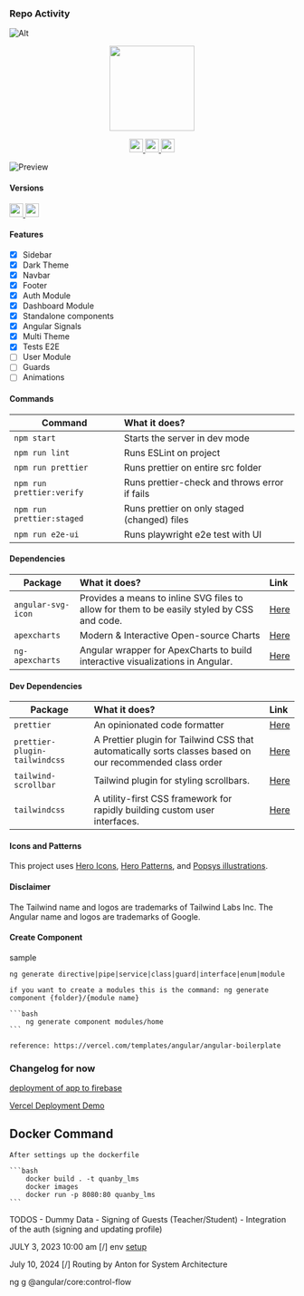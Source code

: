 ### Repo Activity

![Alt](https://repobeats.axiom.co/api/embed/474efb993b6ccd96db81e840dc48a80ccc303d45.svg "Repobeats analytics image")

<p align="center">
    <img src="src/assets/preview/logo.png" width="150">
</p>

<p align="center">
    <a href="https://github.com/Quanby-IT-Solutions/quanby-lms/stargazers">
        <img height="24" src="https://img.shields.io/github/stars/Quanby-IT-Solutions/quanby-lms?colorA=1e1e28&colorB=c9cbff&style=for-the-badge">
    </a>
    <a href="https://github.com/Quanby-IT-Solutions/quanby-lms/issues">
        <img height="24" src="https://img.shields.io/github/issues/Quanby-IT-Solutions/quanby-lms?colorA=1e1e28&colorB=f7be95&style=for-the-badge">
    </a>
    <a href="https://github.com/Quanby-IT-Solutions/quanby-lms/contributors">
        <img height="24" src="https://img.shields.io/github/contributors/Quanby-IT-Solutions/quanby-lms?colorA=1e1e28&colorB=b1e1a6&style=for-the-badge">
    </a>
</p>

<p>
    <img alt="Preview" src="src/assets/preview/preview.gif">
</p>

#### Versions

<a href="https://angular.io">
    <img height="24" src="https://img.shields.io/badge/Angular 17-DD0031?style=for-the-badge&logo=angular&logoColor=white">
</a>
<a href="https://tailwindcss.com">
    <img height="24" src="https://img.shields.io/badge/Tailwind 3-0ea5e9?style=for-the-badge&logo=tailwind-css&logoColor=white">
</a>

#### Features

- [x] Sidebar
- [x] Dark Theme
- [x] Navbar
- [x] Footer
- [x] Auth Module
- [x] Dashboard Module
- [x] Standalone components
- [x] Angular Signals
- [x] Multi Theme
- [x] Tests E2E
- [ ] User Module
- [ ] Guards
- [ ] Animations

#### Commands

| Command                   | What it does?                                 |
| ------------------------- | :-------------------------------------------- |
| `npm start`               | Starts the server in dev mode                 |
| `npm run lint`            | Runs ESLint on project                        |
| `npm run prettier`        | Runs prettier on entire src folder            |
| `npm run prettier:verify` | Runs prettier-check and throws error if fails |
| `npm run prettier:staged` | Runs prettier on only staged (changed) files  |
| `npm run e2e-ui`          | Runs playwright e2e test with UI              |

#### Dependencies

| Package            | What it does?                                                                               | Link                                                   |
| ------------------ | :------------------------------------------------------------------------------------------ | :----------------------------------------------------- |
| `angular-svg-icon` | Provides a means to inline SVG files to allow for them to be easily styled by CSS and code. | [Here](https://www.npmjs.com/package/angular-svg-icon) |
| `apexcharts`       | Modern & Interactive Open-source Charts                                                     | [Here](https://www.npmjs.com/package/apexcharts)       |
| `ng-apexcharts`    | Angular wrapper for ApexCharts to build interactive visualizations in Angular.              | [Here](https://www.npmjs.com/package/ng-apexcharts)    |

#### Dev Dependencies

| Package                       | What it does?                                                                                            | Link                                                              |
| ----------------------------- | :------------------------------------------------------------------------------------------------------- | :---------------------------------------------------------------- |
| `prettier`                    | An opinionated code formatter                                                                            | [Here](https://www.npmjs.com/package/prettier)                    |
| `prettier-plugin-tailwindcss` | A Prettier plugin for Tailwind CSS that automatically sorts classes based on our recommended class order | [Here](https://www.npmjs.com/package/prettier-plugin-tailwindcss) |
| `tailwind-scrollbar`          | Tailwind plugin for styling scrollbars.                                                                  | [Here](https://www.npmjs.com/package/tailwind-scrollbar)          |
| `tailwindcss`                 | A utility-first CSS framework for rapidly building custom user interfaces.                               | [Here](https://www.npmjs.com/package/tailwindcss)                 |

#### Icons and Patterns

This project uses [Hero Icons](https://heroicons.com/), [Hero Patterns](https://heropatterns.com/), and [Popsys illustrations](https://popsy.co/).

#### Disclaimer

The Tailwind name and logos are trademarks of Tailwind Labs Inc.
The Angular name and logos are trademarks of Google.

#### Create Component

sample

    ng generate directive|pipe|service|class|guard|interface|enum|module

    if you want to create a modules this is the command: ng generate component {folder}/{module name}

    ```bash
        ng generate component modules/home
    ```

    reference: https://vercel.com/templates/angular/angular-boilerplate

### Changelog for now

[deployment of app to firebase](https://www.npmjs.com/package/@angular/fire)

[Vercel Deployment Demo](https://quanby-lms.vercel.app/)

## Docker Command

    After settings up the dockerfile

    ```bash
        docker build . -t quanby_lms
        docker images
        docker run -p 8080:80 quanby_lms
    ```

TODOS - Dummy Data - Signing of Guests (Teacher/Student) - Integration of the auth (signing and updating profile)

JULY 3, 2023
10:00 am
[/] env [setup](https://www.npmjs.com/package/@ngx-env/builder)

July 10, 2024
[/] Routing by Anton for System Architecture

ng g @angular/core:control-flow
